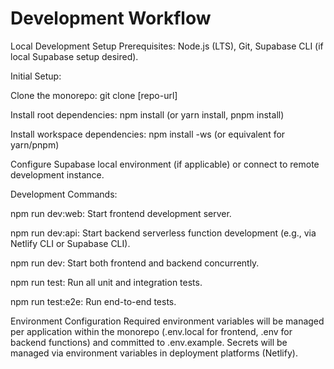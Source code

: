 # Development Workflow
Local Development Setup
Prerequisites: Node.js (LTS), Git, Supabase CLI (if local Supabase setup desired).

Initial Setup:

Clone the monorepo: git clone [repo-url]

Install root dependencies: npm install (or yarn install, pnpm install)

Install workspace dependencies: npm install -ws (or equivalent for yarn/pnpm)

Configure Supabase local environment (if applicable) or connect to remote development instance.

Development Commands:

npm run dev:web: Start frontend development server.

npm run dev:api: Start backend serverless function development (e.g., via Netlify CLI or Supabase CLI).

npm run dev: Start both frontend and backend concurrently.

npm run test: Run all unit and integration tests.

npm run test:e2e: Run end-to-end tests.

Environment Configuration
Required environment variables will be managed per application within the monorepo (.env.local for frontend, .env for backend functions) and committed to .env.example. Secrets will be managed via environment variables in deployment platforms (Netlify).
